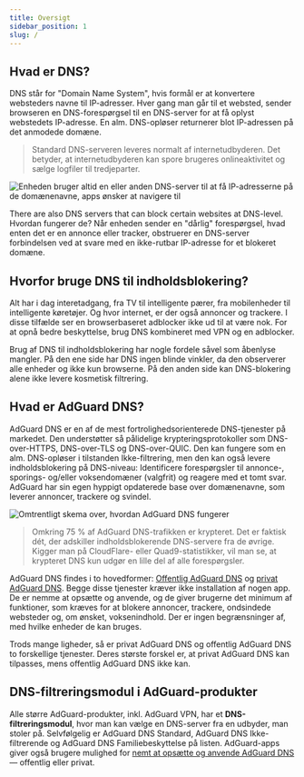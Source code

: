 ```yaml
---
title: Oversigt
sidebar_position: 1
slug: /
---
```


## Hvad er DNS?

DNS står for "Domain Name System", hvis formål er at konvertere websteders navne til IP-adresser. Hver gang man går til et websted, sender browseren en DNS-forespørgsel til en DNS-server for at få oplyst webstedets IP-adresse. En alm. DNS-opløser returnerer blot IP-adressen på det anmodede domæne.

> Standard DNS-serveren leveres normalt af internetudbyderen. Det betyder, at internetudbyderen kan spore brugeres onlineaktivitet og sælge logfiler til tredjeparter.

![Enheden bruger altid en eller anden DNS-server til at få IP-adresserne på de domænenavne, apps ønsker at navigere til](https://cdn.adguard.com/content/blog/articles/dns-cbs/scr1.png)

There are also DNS servers that can block certain websites at DNS-level. Hvordan fungerer de? Når enheden sender en "dårlig" forespørgsel, hvad enten det er en annonce eller tracker, obstruerer en DNS-server forbindelsen ved at svare med en ikke-rutbar IP-adresse for et blokeret domæne.

## Hvorfor bruge DNS til indholdsblokering?

Alt har i dag interetadgang, fra TV til intelligente pærer, fra mobilenheder til intelligente køretøjer. Og hvor internet, er der også annoncer og trackere. I disse tilfælde ser en browserbaseret adblocker ikke ud til at være nok. For at opnå bedre beskyttelse, brug DNS kombineret med VPN og en adblocker.

Brug af DNS til indholdsblokering har nogle fordele såvel som åbenlyse mangler. På den ene side har DNS ingen blinde vinkler, da den observerer alle enheder og ikke kun browserne. På den anden side kan DNS-blokering alene ikke levere kosmetisk filtrering.

## Hvad er AdGuard DNS?

AdGuard DNS er en af de mest fortrolighedsorienterede DNS-tjenester på markedet. Den understøtter så pålidelige krypteringsprotokoller som DNS-over-HTTPS, DNS-over-TLS og DNS-over-QUIC. Den kan fungere som en alm. DNS-opløser i tilstanden Ikke-filtrering, men den kan også levere indholdsblokering på DNS-niveau: Identificere forespørgsler til annonce-, sporings- og/eller voksendomæner (valgfrit) og reagere med et tomt svar. AdGuard har sin egen hyppigt opdaterede base over domænenavne, som leverer annoncer, trackere og svindel.

![Omtrentligt skema over, hvordan AdGuard DNS fungerer](https://cdn.adguard.com/public/Adguard/Blog/scr2.png)

> Omkring 75 % af AdGuard DNS-trafikken er krypteret. Det er faktisk dét, der adskiller indholdsblokerende DNS-servere fra de øvrige. Kigger man på CloudFlare- eller Quad9-statistikker, vil man se, at krypteret DNS kun udgør en lille del af alle forespørgsler.

AdGuard DNS findes i to hovedformer: [Offentlig AdGuard DNS](public-dns/overview.md) og [privat AdGuard DNS](private-dns/overview.md). Begge disse tjenester kræver ikke installation af nogen app. De er nemme at opsætte og anvende, og de giver brugerne det minimum af funktioner, som kræves for at blokere annoncer, trackere, ondsindede websteder og, om ønsket, voksenindhold. Der er ingen begrænsninger af, med hvilke enheder de kan bruges.

Trods mange ligheder, så er privat AdGuard DNS og offentlig AdGuard DNS to forskellige tjenester. Deres største forskel er, at privat AdGuard DNS kan tilpasses, mens offentlig AdGuard DNS ikke kan.

## DNS-filtreringsmodul i AdGuard-produkter

Alle større AdGuard-produkter, inkl. AdGuard VPN, har et **DNS-filtreringsmodul**, hvor man kan vælge en DNS-server fra en udbyder, man stoler på. Selvfølgelig er AdGuard DNS Standard, AdGuard DNS Ikke-filtrerende og AdGuard DNS Familiebeskyttelse på listen. AdGuard-apps giver også brugere mulighed for [ nemt at opsætte og anvende AdGuard DNS](https://adguard-dns.io/en/public-dns.html) — offentlig eller privat.







